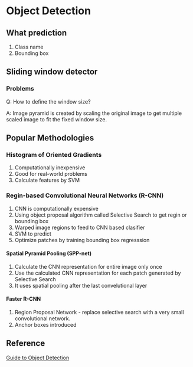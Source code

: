 # Object Detection

## What prediction 

1. Class name
2. Bounding box 

## Sliding window detector

### Problems

Q: How to define the window size?

A: Image pyramid is created by scaling the original image to get multiple scaled image to fit the fixed window size.

## Popular Methodologies

### Histogram of Oriented Gradients

1. Computationally inexpensive 
2. Good for real-world problems
3. Calculate features by SVM

### Regin-based Convolutional Neural Networks (R-CNN)

1. CNN is computationally expensive 
2. Using object proposal algorithm called Selective Search to get regin or bounding box
3. Warped image regions to feed to CNN based clasifier
4. SVM to predict
5. Optimize patches by training bounding box regresssion

#### Spatial Pyramid Pooling (SPP-net)

1. Calculate the CNN representation for entire image only once
2. Use the calculated CNN representation for each patch generated by Selective Search
3. It uses spatial pooling after the last convelutional layer

#### Faster R-CNN

1. Region Proposal Network - replace selective search with a very small convolutional network.
2. Anchor boxes introduced 

### 


## Reference

[Guide to Object Detection](https://cv-tricks.com/object-detection/faster-r-cnn-yolo-ssd/)